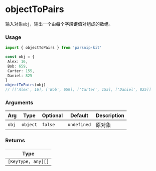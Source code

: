 # objectToPairs
      
输入对象`obj`，输出一个由每个字段键值对组成的数组。

### Usage

```ts
import { objectToPairs } from 'parsnip-kit'

const obj = {
 Alex: 16,
 Bob: 659,
 Carter: 155,
 Daniel: 825
}
objectToPairs(obj)
// [['Alex', 16], ['Bob', 659], ['Carter', 155], ['Daniel', 825]]
```

      
### Arguments
      
| Arg | Type | Optional | Default | Description |
| --- | --- | --- | --- | --- |
| `obj` | `object` | `false` | `undefined` | 原对象  |
      
### Returns

| Type |
| ---  |
| `[KeyType, any][]`  |